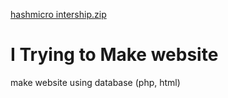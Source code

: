 [hashmicro intership.zip](https://github.com/Chillyxcool/J/files/6820632/hashmicro.intership.zip)
# I Trying to Make website
make website using database (php, html)
